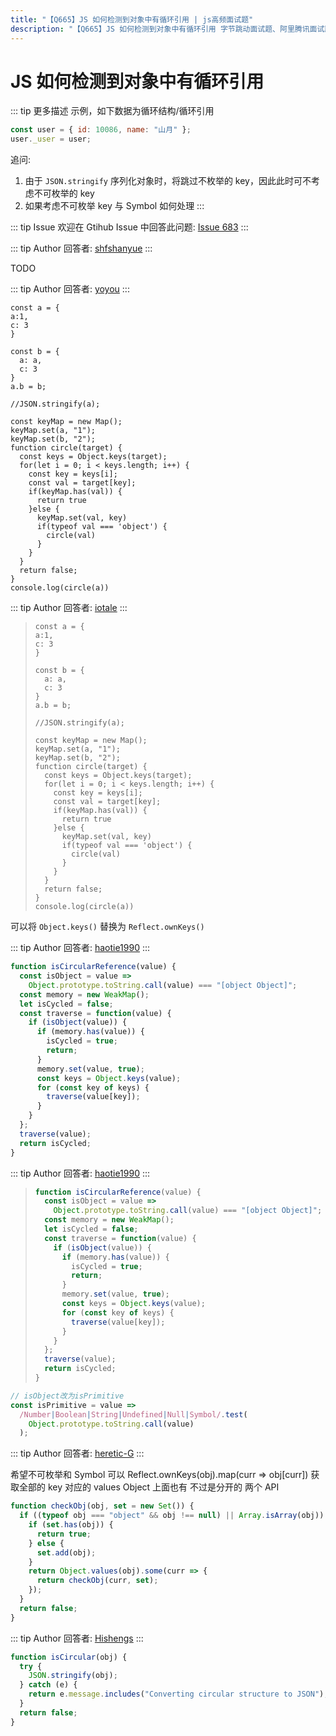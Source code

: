 ```yaml
---
title: "【Q665】JS 如何检测到对象中有循环引用 | js高频面试题"
description: "【Q665】JS 如何检测到对象中有循环引用 字节跳动面试题、阿里腾讯面试题、美团小米面试题。"
---
```


# JS 如何检测到对象中有循环引用

::: tip 更多描述
示例，如下数据为循环结构/循环引用

```js
const user = { id: 10086, name: "山月" };
user._user = user;
```

追问:

1. 由于 `JSON.stringify` 序列化对象时，将跳过不枚举的 key，因此此时可不考虑不可枚举的 key
2. 如果考虑不可枚举 key 与 Symbol 如何处理
   :::

::: tip Issue
欢迎在 Gtihub Issue 中回答此问题: [Issue 683](https://github.com/shfshanyue/Daily-Question/issues/683)
:::

::: tip Author
回答者: [shfshanyue](https://github.com/shfshanyue)
:::

TODO

::: tip Author
回答者: [yoyou](https://github.com/yoyou)
:::

```
const a = {
a:1,
c: 3
}

const b = {
  a: a,
  c: 3
}
a.b = b;

//JSON.stringify(a);

const keyMap = new Map();
keyMap.set(a, "1");
keyMap.set(b, "2");
function circle(target) {
  const keys = Object.keys(target);
  for(let i = 0; i < keys.length; i++) {
    const key = keys[i];
    const val = target[key];
    if(keyMap.has(val)) {
      return true
    }else {
      keyMap.set(val, key)
      if(typeof val === 'object') {
        circle(val)
      }
    }
  }
  return false;
}
console.log(circle(a))

```

::: tip Author
回答者: [iotale](https://github.com/iotale)
:::

> ```
> const a = {
> a:1,
> c: 3
> }
>
> const b = {
>   a: a,
>   c: 3
> }
> a.b = b;
>
> //JSON.stringify(a);
>
> const keyMap = new Map();
> keyMap.set(a, "1");
> keyMap.set(b, "2");
> function circle(target) {
>   const keys = Object.keys(target);
>   for(let i = 0; i < keys.length; i++) {
>     const key = keys[i];
>     const val = target[key];
>     if(keyMap.has(val)) {
>       return true
>     }else {
>       keyMap.set(val, key)
>       if(typeof val === 'object') {
>         circle(val)
>       }
>     }
>   }
>   return false;
> }
> console.log(circle(a))
> ```

可以将 `Object.keys()` 替换为 `Reflect.ownKeys()`

::: tip Author
回答者: [haotie1990](https://github.com/haotie1990)
:::

```js
function isCircularReference(value) {
  const isObject = value =>
    Object.prototype.toString.call(value) === "[object Object]";
  const memory = new WeakMap();
  let isCycled = false;
  const traverse = function(value) {
    if (isObject(value)) {
      if (memory.has(value)) {
        isCycled = true;
        return;
      }
      memory.set(value, true);
      const keys = Object.keys(value);
      for (const key of keys) {
        traverse(value[key]);
      }
    }
  };
  traverse(value);
  return isCycled;
}
```

::: tip Author
回答者: [haotie1990](https://github.com/haotie1990)
:::

> ```js
> function isCircularReference(value) {
>   const isObject = value =>
>     Object.prototype.toString.call(value) === "[object Object]";
>   const memory = new WeakMap();
>   let isCycled = false;
>   const traverse = function(value) {
>     if (isObject(value)) {
>       if (memory.has(value)) {
>         isCycled = true;
>         return;
>       }
>       memory.set(value, true);
>       const keys = Object.keys(value);
>       for (const key of keys) {
>         traverse(value[key]);
>       }
>     }
>   };
>   traverse(value);
>   return isCycled;
> }
> ```

```js
// isObject改为isPrimitive
const isPrimitive = value =>
  /Number|Boolean|String|Undefined|Null|Symbol/.test(
    Object.prototype.toString.call(value)
  );
```

::: tip Author
回答者: [heretic-G](https://github.com/heretic-G)
:::

希望不可枚举和 Symbol 可以 Reflect.ownKeys(obj).map(curr => obj[curr]) 获取全部的 key 对应的 values
Object 上面也有 不过是分开的 两个 API

```javascript
function checkObj(obj, set = new Set()) {
  if ((typeof obj === "object" && obj !== null) || Array.isArray(obj)) {
    if (set.has(obj)) {
      return true;
    } else {
      set.add(obj);
    }
    return Object.values(obj).some(curr => {
      return checkObj(curr, set);
    });
  }
  return false;
}
```

::: tip Author
回答者: [Hishengs](https://github.com/Hishengs)
:::

```js
function isCircular(obj) {
  try {
    JSON.stringify(obj);
  } catch (e) {
    return e.message.includes("Converting circular structure to JSON");
  }
  return false;
}
```
